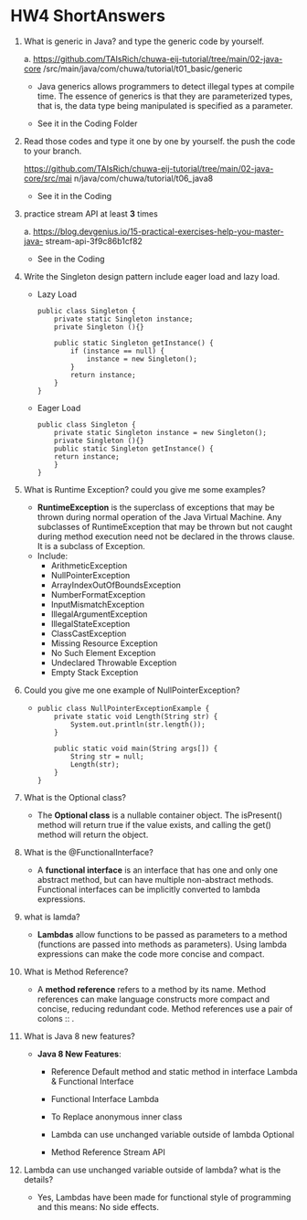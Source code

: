 # HW4 ShortAnswers
1. What is generic in Java? and type the generic code by yourself.

     a. https://github.com/TAIsRich/chuwa-eij-tutorial/tree/main/02-java-core /src/main/java/com/chuwa/tutorial/t01_basic/generic

     * Java generics allows programmers to detect illegal types at compile time. The essence of generics is that they are parameterized types, that is, the data type being manipulated is specified as a parameter.

     * See it in the Coding Folder

2. Read those codes and type it one by one by yourself. the push the code to your branch.

     https://github.com/TAIsRich/chuwa-eij-tutorial/tree/main/02-java-core/src/mai n/java/com/chuwa/tutorial/t06_java8

     * See it in the Coding

3. practice stream API at least **3** times

     a. https://blog.devgenius.io/15-practical-exercises-help-you-master-java- stream-api-3f9c86b1cf82

     * See in the Coding

4. Write the Singleton design pattern include eager load and lazy load.

     * Lazy Load

       ```
       public class Singleton {  
           private static Singleton instance;  
           private Singleton (){}  
         
           public static Singleton getInstance() {  
               if (instance == null) {  
                   instance = new Singleton();  
               }  
               return instance;  
           }  
       }
       ```

     * Eager Load

       ```
       public class Singleton {  
           private static Singleton instance = new Singleton();  
           private Singleton (){}  
           public static Singleton getInstance() {  
           return instance;  
           }  
       }
       ```

5. What is Runtime Exception? could you give me some examples?

     * **RuntimeException** is the superclass of exceptions that may be thrown during normal operation of the Java Virtual Machine. Any subclasses of RuntimeException that may be thrown but not caught during method execution need not be declared in the throws clause. It is a subclass of Exception.
     * Include:
       - ArithmeticException
       - NullPointerException
       - ArrayIndexOutOfBoundsException
       - NumberFormatException
       - InputMismatchException
       - IllegalArgumentException
       - IllegalStateException
       - ClassCastException
       - Missing Resource Exception
       - No Such Element Exception
       - Undeclared Throwable Exception
       - Empty Stack Exception

6. Could you give me one example of NullPointerException?

     * ```
       public class NullPointerExceptionExample {
           private static void Length(String str) {
               System.out.println(str.length());
           }
       
           public static void main(String args[]) {
               String str = null;
               Length(str);
           }
       }
       ```

7. What is the Optional class?

     * The **Optional class** is a nullable container object. The isPresent() method will return true if the value exists, and calling the get() method will return the object.

8. What is the @FunctionalInterface?

     * A **functional interface** is an interface that has one and only one abstract method, but can have multiple non-abstract methods. Functional interfaces can be implicitly converted to lambda expressions.

9. what is lamda?

     * **Lambdas** allow functions to be passed as parameters to a method (functions are passed into methods as parameters).
       Using lambda expressions can make the code more concise and compact.

10. What is Method Reference?

     * A **method reference** refers to a method by its name. Method references can make language constructs more compact and concise, reducing redundant code. Method references use a pair of colons :: .

11. What is Java 8 new features?

      * **Java 8 New Features**: 

        - Reference
           Default method and static method in interface Lambda & Functional Interface

        - Functional Interface Lambda

        - To Replace anonymous inner class

        - Lambda can use unchanged variable outside of lambda Optional

        - Method Reference Stream API

12. Lambda can use unchanged variable outside of lambda? what is the details?

      * Yes, Lambdas have been made for functional style of programming and this means: No side effects. 
